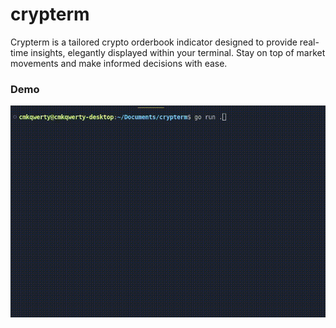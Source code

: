 # crypterm

Crypterm is a tailored crypto orderbook indicator designed to provide real-time insights, elegantly displayed within
your terminal. Stay on top of market movements and make informed decisions with ease.

### Demo

![Blocker Demo](docs/demo.gif)
